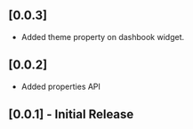 ## [0.0.3]

 - Added theme property on dashbook widget.

## [0.0.2]

 - Added properties API

## [0.0.1] - Initial Release
